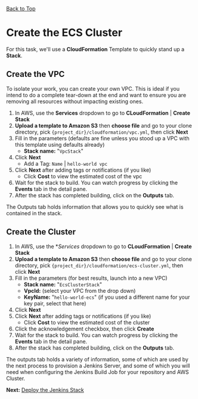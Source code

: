 [Back to Top](../README.md)

# Create the ECS Cluster
For this task, we'll use a **CloudFormation** Template to quickly stand up a **Stack**.

## Create the VPC
To isolate your work, you can create your own VPC. This is ideal if you intend to do a complete tear-down at the end 
and want to ensure you are removing all resources without impacting existing ones.

1. In AWS, use the **Services** dropdown to go to **CLoudFormation** | **Create Stack**
1. **Upload a template to Amazon S3** then **choose file** and go to your clone directory, 
pick `{project_dir}/cloudformation/vpc.yml`,
then click **Next**
1. Fill in the parameters (defaults are fine unless you stood up a VPC with this template using defaults already)
    * **Stack name:** "`VpcStack`"
1. Click **Next**
    * Add a Tag: `Name` | `hello-world vpc`
1. Click **Next** after adding tags or notifications (if you like)
    * Click **Cost** to view the estimated cost of the vpc
1. Wait for the stack to build. You can watch progress by clicking the **Events** tab in the detail pane.
1. After the stack has completed building, click on the **Outputs** tab.

The Outputs tab holds information that allows you to quickly see what is contained in the stack.

## Create the Cluster

1. In AWS, use the **Services* dropdown to go to **CLoudFormation** | **Create Stack**
1. **Upload a template to Amazon S3** then **choose file** and go to your clone directory, 
pick `{project_dir}/cloudformation/ecs-cluster.yml`,
then click **Next**
1. Fill in the parameters (for best results, launch into a new VPC)
    * **Stack name:** "`EcsClusterStack`"
    * **VpcId:** (select your VPC from the drop down)
    * **KeyName:** "`hello-world-ecs`" (if you used a different name for your key pair, select that here)
1. Click **Next**
1. Click **Next** after adding tags or notifications (if you like)
    * Click **Cost** to view the estimated cost of the cluster
1. Click the acknowledgement checkbox, then click **Create**
1. Wait for the stack to build. You can watch progress by clicking the **Events** tab in the detail pane.
1. After the stack has completed building, click on the **Outputs** tab.

The outputs tab holds a variety of information, some of which are used by the next process to provision a Jenkins Server,
and some of which you will need when configuring the Jenkins Build Job for your repository and AWS Cluster.


**Next:** [Deploy the Jenkins Stack](./04-JenkinsServer.md)